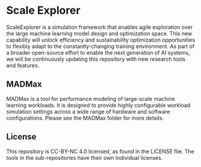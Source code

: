 # Scale Explorer

ScaleExplorer is a simulation framework that enables agile exploration over the large machine learning model design and optimization space. This new capability will unlock efficiency and sustainability optimization opportunities to flexibly adapt to the constantly-changing training environment. As part of a broader open-source effort to enable the next generation of AI systems, we will be continuously updating this repository with new research tools and features.

## MADMax

MADMax is a tool for performance modeling of large-scale machine learning workloads. It is designed to provide highly configurable workload simulation settings across a wide range of hardware and software configurations. Please see the MADMax folder for more details.

## License
This repository is CC-BY-NC 4.0 licensed, as found in the LICENSE file. The tools in the sub-repositories have their own individual licenses.
